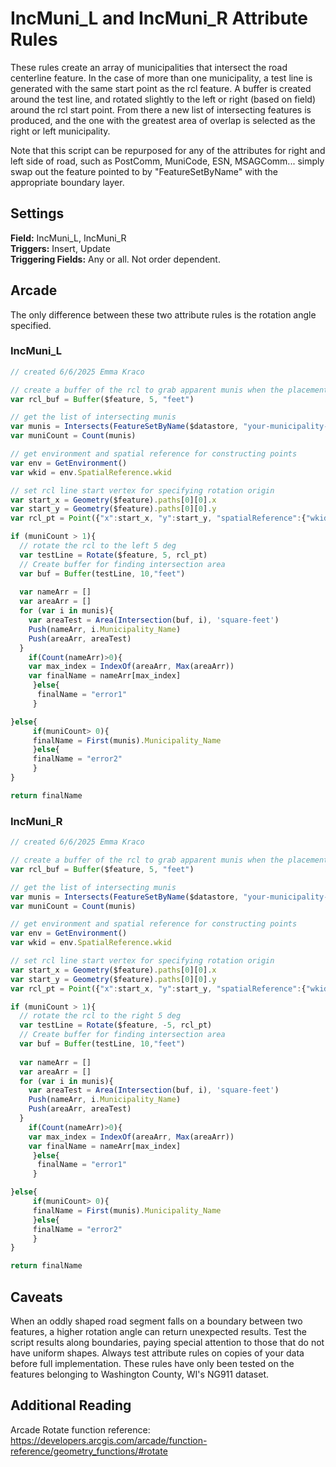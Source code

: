 # IncMuni_L and IncMuni_R Attribute Rules
These rules create an array of municipalities that intersect the road centerline feature. 
In the case of more than one municipality, a test line is generated with the same start point as the rcl feature. A
buffer is created around the test line, and rotated slightly to the left or right (based on field) around the rcl
start point. From there a new list of intersecting features is produced, and the one with the greatest area of overlap 
is selected as the right or left municipality.

Note that this script can be repurposed for any of the attributes for right and left side of road, such as PostComm, MuniCode, ESN, MSAGComm... simply swap out the feature 
pointed to by "FeatureSetByName" with the appropriate boundary layer. 

## Settings
**Field:** IncMuni_L, IncMuni_R  
**Triggers:** Insert, Update   
**Triggering Fields:** Any or all. Not order dependent.  

## Arcade 
The only difference between these two attribute rules is the rotation angle specified.
### IncMuni_L
```js
// created 6/6/2025 Emma Kraco

// create a buffer of the rcl to grab apparent munis when the placement isn't precise
var rcl_buf = Buffer($feature, 5, "feet")

// get the list of intersecting munis
var munis = Intersects(FeatureSetByName($datastore, "your-municipality-feature", ["Municipality_Name"], true),rcl_buf)
var muniCount = Count(munis)

// get environment and spatial reference for constructing points
var env = GetEnvironment()
var wkid = env.SpatialReference.wkid

// set rcl line start vertex for specifying rotation origin
var start_x = Geometry($feature).paths[0][0].x
var start_y = Geometry($feature).paths[0][0].y
var rcl_pt = Point({"x":start_x, "y":start_y, "spatialReference":{"wkid": wkid}})

if (muniCount > 1){
  // rotate the rcl to the left 5 deg
  var testLine = Rotate($feature, 5, rcl_pt)
  // Create buffer for finding intersection area
  var buf = Buffer(testLine, 10,"feet")
 
  var nameArr = []
  var areaArr = []
  for (var i in munis){
    var areaTest = Area(Intersection(buf, i), 'square-feet')
    Push(nameArr, i.Municipality_Name)
    Push(areaArr, areaTest)
  }
    if(Count(nameArr)>0){
    var max_index = IndexOf(areaArr, Max(areaArr))
    var finalName = nameArr[max_index]
     }else{
      finalName = "error1"
     }

}else{
     if(muniCount> 0){
     finalName = First(munis).Municipality_Name
     }else{
     finalName = "error2"
     }
}

return finalName


```

### IncMuni_R
```js
// created 6/6/2025 Emma Kraco

// create a buffer of the rcl to grab apparent munis when the placement isn't precise
var rcl_buf = Buffer($feature, 5, "feet")

// get the list of intersecting munis
var munis = Intersects(FeatureSetByName($datastore, "your-municipality-feature", ["Municipality_Name"], true),rcl_buf)
var muniCount = Count(munis)

// get environment and spatial reference for constructing points
var env = GetEnvironment()
var wkid = env.SpatialReference.wkid

// set rcl line start vertex for specifying rotation origin
var start_x = Geometry($feature).paths[0][0].x
var start_y = Geometry($feature).paths[0][0].y
var rcl_pt = Point({"x":start_x, "y":start_y, "spatialReference":{"wkid": wkid}})

if (muniCount > 1){
  // rotate the rcl to the right 5 deg
  var testLine = Rotate($feature, -5, rcl_pt)
  // Create buffer for finding intersection area
  var buf = Buffer(testLine, 10,"feet")
 
  var nameArr = []
  var areaArr = []
  for (var i in munis){
    var areaTest = Area(Intersection(buf, i), 'square-feet')
    Push(nameArr, i.Municipality_Name)
    Push(areaArr, areaTest)
  }
    if(Count(nameArr)>0){
    var max_index = IndexOf(areaArr, Max(areaArr))
    var finalName = nameArr[max_index]
     }else{
      finalName = "error1"
     }

}else{
     if(muniCount> 0){
     finalName = First(munis).Municipality_Name
     }else{
     finalName = "error2"
     }
}

return finalName


```
## Caveats
When an oddly shaped road segment falls on a boundary between two features, a higher rotation angle can return unexpected 
results. Test the script results along boundaries, paying special attention to those that do not have uniform shapes. Always
test attribute rules on copies of your data before full implementation. These rules have only been tested on the features 
belonging to Washington County, WI's NG911 dataset. 


## Additional Reading
Arcade Rotate function reference: https://developers.arcgis.com/arcade/function-reference/geometry_functions/#rotate
